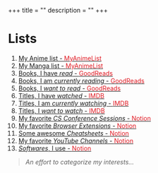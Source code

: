 +++
title = ""
description = ""
+++

# Lists
1.  <a class="inline-button" href="https://myanimelist.net/animelist/Hyouteki" target="_blank" style="margin-bottom: 10px;">My Anime list - <span style="color: rgb(224, 27, 36);">MyAnimeList</span></a>
1. <a class="inline-button" href="https://myanimelist.net/mangalist/Hyouteki" target="_blank" style="margin-bottom: 10px;">My Manga list - <span style="color: rgb(224, 27, 36);">MyAnimeList</span></a>
1. <a class="inline-button" href="https://www.goodreads.com/review/list/177332299-lakshay?shelf=read" target="_blank" style="margin-bottom: 10px;">Books, I have <i>read</i> - <span style="color: rgb(224, 27, 36);">GoodReads</span></a>
1. <a class="inline-button" href="https://www.goodreads.com/review/list/177332299-lakshay?shelf=currently-reading" target="_blank" style="margin-bottom: 10px;">Books, I am <i>currently reading</i> - <span style="color: rgb(224, 27, 36);">GoodReads</span></a>
1. <a class="inline-button" href="https://www.goodreads.com/review/list/177332299-lakshay?shelf=to-read" target="_blank" style="margin-bottom: 10px;">Books, I <i>want to read</i> - <span style="color: rgb(224, 27, 36);">GoodReads</span></a>
1. <a class="inline-button" href="https://www.imdb.com/list/ls547401525" target="_blank" style="margin-bottom: 10px;">Titles, I have <i>watched</i> - <span style="color: rgb(224, 27, 36);">IMDB</span></a>
1. <a class="inline-button" href="https://www.imdb.com/list/ls548922873" target="_blank" style="margin-bottom: 10px;">Titles, I am <i>currently watching</i> - <span style="color: rgb(224, 27, 36);">IMDB</span></a>
1. <a class="inline-button" href="https://www.imdb.com/list/ls590603398" target="_blank" style="margin-bottom: 10px;">Titles, I <i>want to watch</i> - <span style="color: rgb(224, 27, 36);">IMDB</span></a>
1. <a class="inline-button" href="https://ninthcircle.notion.site/My-favorite-CS-Conference-Sessions-1587f6ac96218081b65dfce111841d1a" target="_blank" style="margin-bottom: 10px;">My favorite <i>CS Conference Sessions</i> - <span style="color: rgb(224, 27, 36);">Notion</span></a>
1. <a class="inline-button" href="https://ninthcircle.notion.site/My-favorite-Browser-Extension-1587f6ac96218070af49f2983a1a5a2d" target="_blank" style="margin-bottom: 10px;">My favorite <i>Browser Extensions</i> - <span style="color: rgb(224, 27, 36);">Notion</span></a>
1. <a class="inline-button" href="https://ninthcircle.notion.site/Some-awesome-Cheatsheets-1587f6ac9621808481e7ef932263cadd" target="_blank" style="margin-bottom: 10px;">Some awesome <i>Cheatsheets</i> - <span style="color: rgb(224, 27, 36);">Notion</span></a>
1. <a class="inline-button" href="https://ninthcircle.notion.site/My-favorite-YouTubers-1587f6ac96218010bbdbe0035c2b545c" target="_blank" style="margin-bottom: 10px;">My favorite <i>YouTube Channels</i> - <span style="color: rgb(224, 27, 36);">Notion</span></a>
1. <a class="inline-button" href="https://ninthcircle.notion.site/Softwares-that-I-use-1867f6ac96218011a609ce193b1665bd" target="_blank" style="margin-bottom: 10px;"><i>Softwares</i>, I use - <span style="color: rgb(224, 27, 36);">Notion</span></a>

> <i>An effort to categorize my interests...</i>